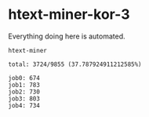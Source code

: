 # htext-miner-kor-3

Everything doing here is automated.

```
htext-miner

total: 3724/9855 (37.787924911212585%)

job0: 674
job1: 783
job2: 730
job3: 803
job4: 734
```